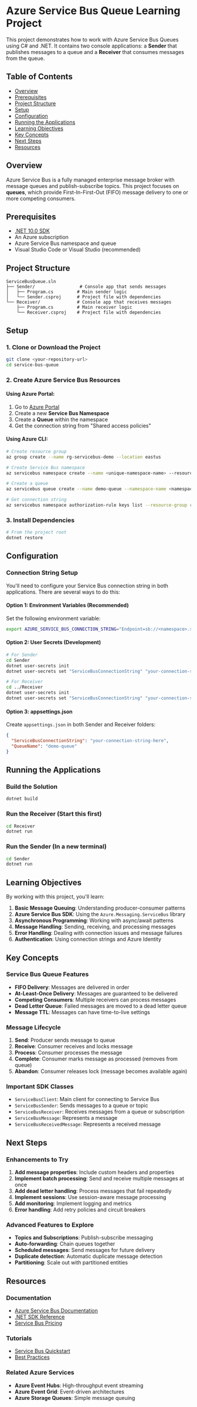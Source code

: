 # Azure Service Bus Queue Learning Project

This project demonstrates how to work with Azure Service Bus Queues using C# and .NET. It contains two console applications: a **Sender** that publishes messages to a queue and a **Receiver** that consumes messages from the queue.

## Table of Contents
- [Overview](#overview)
- [Prerequisites](#prerequisites)
- [Project Structure](#project-structure)
- [Setup](#setup)
- [Configuration](#configuration)
- [Running the Applications](#running-the-applications)
- [Learning Objectives](#learning-objectives)
- [Key Concepts](#key-concepts)
- [Next Steps](#next-steps)
- [Resources](#resources)

## Overview

Azure Service Bus is a fully managed enterprise message broker with message queues and publish-subscribe topics. This project focuses on **queues**, which provide First-In-First-Out (FIFO) message delivery to one or more competing consumers.

## Prerequisites

- [.NET 10.0 SDK](https://dotnet.microsoft.com/download/dotnet/10.0)
- An Azure subscription
- Azure Service Bus namespace and queue
- Visual Studio Code or Visual Studio (recommended)

## Project Structure

```
ServiceBusQueue.sln
├── Sender/                 # Console app that sends messages
│   ├── Program.cs         # Main sender logic
│   └── Sender.csproj      # Project file with dependencies
└── Receiver/              # Console app that receives messages
    ├── Program.cs         # Main receiver logic
    └── Receiver.csproj    # Project file with dependencies
```

## Setup

### 1. Clone or Download the Project
```bash
git clone <your-repository-url>
cd service-bus-queue
```

### 2. Create Azure Service Bus Resources

#### Using Azure Portal:
1. Go to [Azure Portal](https://portal.azure.com)
2. Create a new **Service Bus Namespace**
3. Create a **Queue** within the namespace
4. Get the connection string from "Shared access policies"

#### Using Azure CLI:
```bash
# Create resource group
az group create --name rg-servicebus-demo --location eastus

# Create Service Bus namespace
az servicebus namespace create --name <unique-namespace-name> --resource-group rg-servicebus-demo --sku Standard

# Create a queue
az servicebus queue create --name demo-queue --namespace-name <namespace-name> --resource-group rg-servicebus-demo

# Get connection string
az servicebus namespace authorization-rule keys list --resource-group rg-servicebus-demo --namespace-name <namespace-name> --name RootManageSharedAccessKey
```

### 3. Install Dependencies
```bash
# From the project root
dotnet restore
```

## Configuration

### Connection String Setup
You'll need to configure your Service Bus connection string in both applications. There are several ways to do this:

#### Option 1: Environment Variables (Recommended)
Set the following environment variable:
```bash
export AZURE_SERVICE_BUS_CONNECTION_STRING="Endpoint=sb://<namespace>.servicebus.windows.net/;SharedAccessKeyName=RootManageSharedAccessKey;SharedAccessKey=<key>"
```

#### Option 2: User Secrets (Development)
```bash
# For Sender
cd Sender
dotnet user-secrets init
dotnet user-secrets set "ServiceBusConnectionString" "your-connection-string-here"

# For Receiver
cd ../Receiver
dotnet user-secrets init
dotnet user-secrets set "ServiceBusConnectionString" "your-connection-string-here"
```

#### Option 3: appsettings.json
Create `appsettings.json` in both Sender and Receiver folders:
```json
{
  "ServiceBusConnectionString": "your-connection-string-here",
  "QueueName": "demo-queue"
}
```

## Running the Applications

### Build the Solution
```bash
dotnet build
```

### Run the Receiver (Start this first)
```bash
cd Receiver
dotnet run
```

### Run the Sender (In a new terminal)
```bash
cd Sender
dotnet run
```

## Learning Objectives

By working with this project, you'll learn:

1. **Basic Message Queuing**: Understanding producer-consumer patterns
2. **Azure Service Bus SDK**: Using the `Azure.Messaging.ServiceBus` library
3. **Asynchronous Programming**: Working with async/await patterns
4. **Message Handling**: Sending, receiving, and processing messages
5. **Error Handling**: Dealing with connection issues and message failures
6. **Authentication**: Using connection strings and Azure Identity

## Key Concepts

### Service Bus Queue Features
- **FIFO Delivery**: Messages are delivered in order
- **At-Least-Once Delivery**: Messages are guaranteed to be delivered
- **Competing Consumers**: Multiple receivers can process messages
- **Dead Letter Queue**: Failed messages are moved to a dead letter queue
- **Message TTL**: Messages can have time-to-live settings

### Message Lifecycle
1. **Send**: Producer sends message to queue
2. **Receive**: Consumer receives and locks message
3. **Process**: Consumer processes the message
4. **Complete**: Consumer marks message as processed (removes from queue)
5. **Abandon**: Consumer releases lock (message becomes available again)

### Important SDK Classes
- `ServiceBusClient`: Main client for connecting to Service Bus
- `ServiceBusSender`: Sends messages to a queue or topic
- `ServiceBusReceiver`: Receives messages from a queue or subscription
- `ServiceBusMessage`: Represents a message
- `ServiceBusReceivedMessage`: Represents a received message

## Next Steps

### Enhancements to Try
1. **Add message properties**: Include custom headers and properties
2. **Implement batch processing**: Send and receive multiple messages at once
3. **Add dead letter handling**: Process messages that fail repeatedly
4. **Implement sessions**: Use session-aware message processing
5. **Add monitoring**: Implement logging and metrics
6. **Error handling**: Add retry policies and circuit breakers

### Advanced Features to Explore
- **Topics and Subscriptions**: Publish-subscribe messaging
- **Auto-forwarding**: Chain queues together
- **Scheduled messages**: Send messages for future delivery
- **Duplicate detection**: Automatic duplicate message detection
- **Partitioning**: Scale out with partitioned entities

## Resources

### Documentation
- [Azure Service Bus Documentation](https://docs.microsoft.com/azure/service-bus-messaging/)
- [.NET SDK Reference](https://docs.microsoft.com/dotnet/api/azure.messaging.servicebus)
- [Service Bus Pricing](https://azure.microsoft.com/pricing/details/service-bus/)

### Tutorials
- [Service Bus Quickstart](https://docs.microsoft.com/azure/service-bus-messaging/service-bus-dotnet-get-started-with-queues)
- [Best Practices](https://docs.microsoft.com/azure/service-bus-messaging/service-bus-performance-improvements)

### Related Azure Services
- **Azure Event Hubs**: High-throughput event streaming
- **Azure Event Grid**: Event-driven architectures
- **Azure Storage Queues**: Simple message queuing
